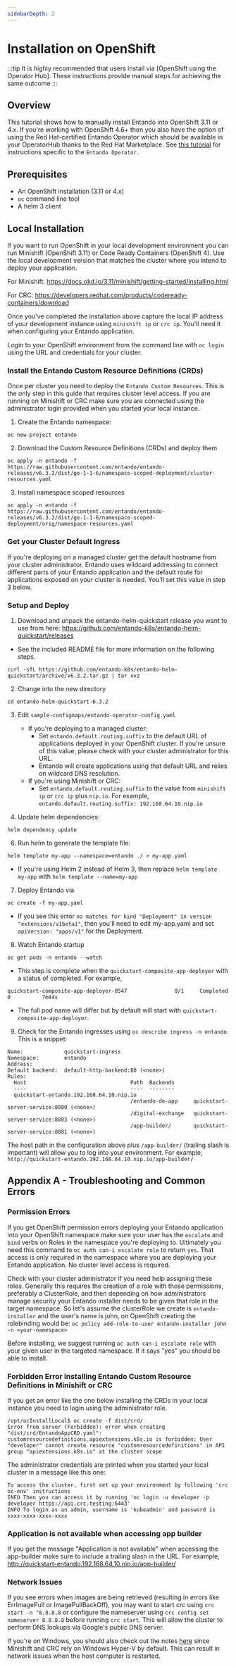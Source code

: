 ```yaml
---
sidebarDepth: 2
---
```


# Installation on OpenShift

:::tip
It is highly recommended that users install via [OpenShift using the Operator Hub]. These instructions provide manual steps for achieving the same outcome
:::

## Overview
This tutorial shows how to manually install Entando into OpenShift 3.11 or 4.x. If you're working with OpenShift 4.6+ then you also have the option of using the Red Hat-certified Entando Operator which should be available in your OperatorHub thanks to the Red Hat Marketplace. See [this tutorial](./openshift-install-by-operator-hub.md) for instructions specific to the `Entando Operator.`

## Prerequisites

- An OpenShift installation (3.11 or 4.x)
- `oc` command line tool
- A helm 3 client

## Local Installation
If you want to run OpenShift in your local development environment you can run Minishift (OpenShift 3.11) or Code Ready Containers (OpenShift 4). Use the local development version that matches the cluster where you intend to deploy your application.

For Minishift: <https://docs.okd.io/3.11/minishift/getting-started/installing.html>

For CRC: <https://developers.redhat.com/products/codeready-containers/download>

Once you've completed the installation above capture the local IP address of your development instance using `minishift ip` or `crc ip`. You'll need it when configuring your Entando application.

Login to your OpenShift environment from the command line with `oc login` using the URL and credentials for your cluster.

### Install the Entando Custom Resource Definitions (CRDs)
Once per cluster you need to deploy the `Entando Custom Resources`. This is the only step in this guide that requires cluster level access. If you are running on Minishift or CRC make sure you are connected using the administrator login provided when you started your local instance.

1. Create the Entando namespace:
```
oc new-project entando
```

2. Download the Custom Resource Definitions (CRDs) and deploy them
```
oc apply -n entando -f https://raw.githubusercontent.com/entando/entando-releases/v6.3.2/dist/ge-1-1-6/namespace-scoped-deployment/cluster-resources.yaml
```

3. Install namespace scoped resources
```
oc apply -n entando -f https://raw.githubusercontent.com/entando/entando-releases/v6.3.2/dist/ge-1-1-6/namespace-scoped-deployment/orig/namespace-resources.yaml
```

### Get your Cluster Default Ingress

If you're deploying on a managed cluster get the default hostname from your cluster administrator. Entando uses wildcard addressing to connect different parts of your Entando application and the default route for applications exposed on your cluster is needed. You'll set this value in step 3 below.

### Setup and Deploy
1. Download and unpack the entando-helm-quickstart release you want to use from here:
<https://github.com/entando-k8s/entando-helm-quickstart/releases>

 - See the included README file for more information on the following steps.

 ```
 curl -sfL https://github.com/entando-k8s/entando-helm-quickstart/archive/v6.3.2.tar.gz | tar xvz
 ```

2. Change into the new directory
```
cd entando-helm-quickstart-6.3.2
```
3. Edit `sample-configmaps/entando-operator-config.yaml`
   - If you're deploying to a managed cluster:
      - Set `entando.default.routing.suffix` to the default URL of applications deployed in your OpenShift cluster. If you're unsure of this value, please check with your cluster administrator for this URL.
      - Entando will create applications using that default URL and relies on wildcard DNS resolution.
   - If you're using Minishift or CRC:
      - Set `entando.default.routing.suffix` to the value from `minishift ip` or `crc ip` plus `nip.io`. For example, `entando.default.routing.suffix: 192.168.64.10.nip.io`

5. Update helm dependencies:
```
helm dependency update
```
6. Run helm to generate the template file:
```
helm template my-app --namespace=entando ./ > my-app.yaml
```
   - If you're using Helm 2 instead of Helm 3, then replace ```helm template my-app``` with ```helm template --name=my-app```
7. Deploy Entando via
```
oc create -f my-app.yaml
```
   - If you see this error `no matches for kind "Deployment" in version "extensions/v1beta1"`, then you'll need to edit my-app.yaml and set `apiVersion: "apps/v1"` for the Deployment.
8. Watch Entando startup
```
oc get pods -n entando --watch
```
  - This step is complete when the `quickstart-composite-app-deployer` with a status of completed. For example,
```
quickstart-composite-app-deployer-0547               0/1     Completed           0          7m44s
```
  - The full pod name will differ but by default will start with `quickstart-composite-app-deployer`.

9. Check for the Entando ingresses using `oc describe ingress -n entando`. This is a snippet:
```
Name:             quickstart-ingress
Namespace:        entando
Address:          
Default backend:  default-http-backend:80 (<none>)
Rules:
  Host                                 Path  Backends
  ----                                 ----  --------
  quickstart-entando.192.168.64.10.nip.io  
                                       /entando-de-app     quickstart-server-service:8080 (<none>)
                                       /digital-exchange   quickstart-server-service:8083 (<none>)
                                       /app-builder/       quickstart-server-service:8081 (<none>)
```
The host path in the configuration above plus `/app-builder/` (trailing slash is important) will allow you to log into your environment. For example,
`http://quickstart-entando.192.168.64.10.nip.io/app-builder/`

## Appendix A - Troubleshooting and Common Errors

### Permission Errors

If you get OpenShift permission errors deploying your Entando application into your OpenShift namespace make sure your user has the `escalate` and `bind` verbs on Roles in the namespace you're deploying to. Ultimately you need this command to `oc auth can-i escalate role` to return `yes`. That access is only required in the namespace where you are deploying your Entando application. No cluster level access is required.

Check with your cluster administrator if you need help assigning these roles. Generally this requires the creation of a role with those permissions, preferably a ClusterRole, and then depending on how administrators manage security your Entando installer needs to be given that role in the target namespace. So let's assume the clusterRole we create is `entando-installer` and the user's name is john, on OpenShift creating the rolebinding would be:
`oc policy add-role-to-user entando-installer john -n <your-namespace>`

Before installing, we suggest running `oc auth can-i escalate role` with your given user in the targeted namespace. If it says "yes" you should be able to install.

### Forbidden Error installing Entando Custom Resource Definitions in Minishift or CRC

If you get an error like the one below installing the CRDs in your local instance you need to login using the administrator role.
```
/opt/ocInstallLocal$ oc create -f dist/crd/
Error from server (Forbidden): error when creating "dist/crd/EntandoAppCRD.yaml": customresourcedefinitions.apiextensions.k8s.io is forbidden: User "developer" cannot create resource "customresourcedefinitions" in API group "apiextensions.k8s.io" at the cluster scope
```

The administrator credentials are printed when you started your local cluster in a message like this one:
```
To access the cluster, first set up your environment by following 'crc oc-env' instructions
INFO Then you can access it by running 'oc login -u developer -p developer https://api.crc.testing:6443'
INFO To login as an admin, username is 'kubeadmin' and password is xxxx-xxxx-xxxx-xxxx
```

### Application is not available when accessing app builder

If you get the message "Application is not available" when accessing the app-builder make sure to include a trailing slash in the URL. For example,
http://quickstart-entando.192.168.64.10.nip.io/app-builder/

### Network Issues

If you see errors when images are being retrieved (resulting in errors like ErrImagePull or ImagePullBackOff), you may want to start crc using ```crc start -n "8.8.8.8``` or configure the nameserver using ```crc config set nameserver 8.8.8.8``` before running ```crc start```. This will allow the cluster to perform DNS lookups via Google's public DNS server.

If you're on Windows, you should also check out the notes [here](../../../../docs/reference/local-tips-and-tricks.md) since Minishift and CRC rely on Windows Hyper-V by default. This can result in network issues when the host computer is restarted.

